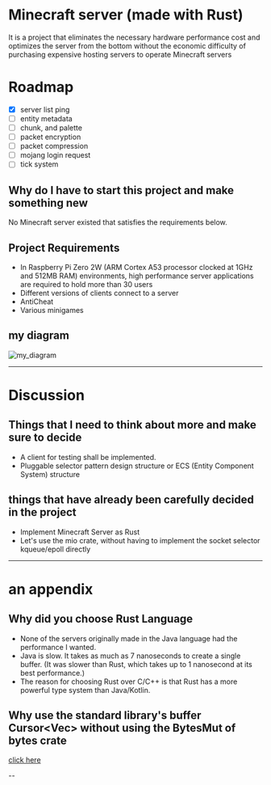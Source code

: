 # Minecraft server (made with Rust)
It is a project that eliminates the necessary hardware performance cost and optimizes the server from the bottom without the economic difficulty of purchasing expensive hosting servers to operate Minecraft servers

# Roadmap

- [x] server list ping
- [ ] entity metadata
- [ ] chunk, and palette
- [ ] packet encryption 
- [ ] packet compression
- [ ] mojang login request
- [ ] tick system 

## Why do I have to start this project and make something new
No Minecraft server existed that satisfies the requirements below.

## Project Requirements
- In Raspberry Pi Zero 2W (ARM Cortex A53 processor clocked at 1GHz and 512MB RAM) environments, high performance server applications are required to hold more than 30 users
- Different versions of clients connect to a server
- AntiCheat
- Various minigames

## my diagram 
![my_diagram](https://github.com/Bruce0203/minecraft-server-rs/assets/56539682/0f3c4cdb-71ec-4717-901a-90422650bacd)

---

# Discussion 

## Things that I need to think about more and make sure to decide 
- A client for testing shall be implemented.
- Pluggable selector pattern design structure or ECS (Entity Component System) structure

## things that have already been carefully decided in the project 
- Implement Minecraft Server as Rust
- Let's use the mio crate, without having to implement the socket selector kqueue/epoll directly 

---

# an appendix 

## Why did you choose Rust Language
- None of the servers originally made in the Java language had the performance I wanted.
- Java is slow. It takes as much as 7 nanoseconds to create a single buffer. (It was slower than Rust, which takes up to 1 nanosecond at its best performance.)
- The reason for choosing Rust over C/C++ is that Rust has a more powerful type system than Java/Kotlin.

## Why use the standard library's buffer Cursor<Vec<u8>> without using the BytesMut of bytes crate
[click here](https://github.com/Bruce0203/BytesMut_vs_Cursor_Vec_benchmark)

--


